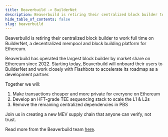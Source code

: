 ```yaml
---
title: Beaverbuild -> BuilderNet
description: Beaverbuild is retiring their centralized block builder to work full time on BuilderNet.
hide_table_of_contents: false
slug: beaverbuild
---
```


Beaverbuild is retiring their centralized block builder to work full time on BuilderNet, a decentralized mempool and block building platform for Ethereum.

<!-- truncate -->

Beaverbuild has operated the largest block builder by market share on Ethereum since 2022. Starting today, Beaverbuild will onboard their users to BuilderNet and work closely with Flashbots to accelerate its roadmap as a development partner.

Together we will:

1. Make transactions cheaper and more private for everyone on Ethereum
2. Develop an HFT-grade TEE sequencing stack to scale the L1 & L2s
3. Remove the remaining centralized dependencies in PBS

Join us in creating a new MEV supply chain that anyone can verify, not trust.

Read more from the Beaverbuild team [here](https://beaverbuild.org/buildernet.txt).